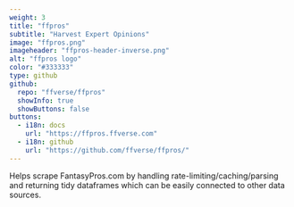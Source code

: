 ```yaml
---
weight: 3
title: "ffpros"
subtitle: "Harvest Expert Opinions"
image: "ffpros.png"
imageheader: "ffpros-header-inverse.png"
alt: "ffpros logo"
color: "#333333"
type: github
github: 
  repo: "ffverse/ffpros"
  showInfo: true
  showButtons: false
buttons:
  - i18n: docs
    url: "https://ffpros.ffverse.com"
  - i18n: github 
    url: "https://github.com/ffverse/ffpros/"
---
```


Helps scrape FantasyPros.com by handling rate-limiting/caching/parsing and returning tidy dataframes which can be easily connected to other data sources.
